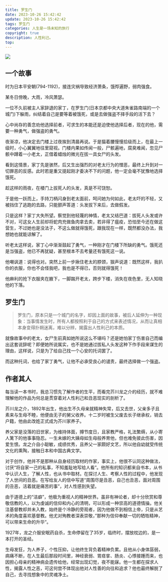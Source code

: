 ```yaml
---
title: 罗生门
date: 2023-10-26 15:42:42
update: 2023-10-26 15:42:42
tags: 罗生门
categories: 人生是一场未知的旅行
copyright: true
description: 人性利己。
top:
---
```


<img src="https://s2.loli.net/2023/10/26/C1qOvPiJBL47sD2.jpg" >

## 一个故事

时为日本平安朝(794-1192)，接连灾祸导致经济萧条，饿殍遍野，弱肉强食。

某冬日傍晚，大雨，冷风萧瑟。

一位不久前被主人家辞退的家丁，在罗生门(日本京都中央大道朱雀路南端的一个城门)下躲雨，纠结着自己是要等着被饿死，或是去做强盗不择手段的活下去？

心中尚存的善念劝他选择前者，可求生的本能还是迫使他选择后者，现在的他，需要一种勇气，做强盗的勇气。

夜渐凉，他决定去门楼上过夜挨到清晨再说。于是猫着腰慢慢拾级而上，在最上一级时，小心翼翼地往里窥视。门楼内果如传闻一般，尸骸遍地，腐臭难闻，忽见尸骸中蹲着一小老太，正借着蜡烛的微光在拔一具女尸的头发。

看到这情景，家丁先是骇然，后又生出强烈的对老太行为的憎恶，最终上升到对一切罪恶的反感。此时若是重又提起刚才委决不下的问题，他一定会毫不犹豫地选择饿死。

趁这样的雨夜，在楼门上拔死人的头发，真是不可饶恕。

于是他一跃而上，手持刀柄闪身到老太面前，呵问她为何如此，老太吓的不轻，又被挡住了逃跑的去路，只能颤声答道：头发拔下来后，去做假发。

只是这样？家丁大失所望。察觉到他轻蔑的神情，老太又结巴道：拔死人头发或许不对，可这女人生前却将蛇肉充做鱼肉拿去卖，若非得了瘟疫，恐怕至今还在做这营生，不过她也是没法子，不这么做就得饿死，跟我现在一样，既然都没办法，我想她也就能谅解了。

听老太这样说，家丁心中渐渐鼓起了勇气，一种刚才在门楼下所缺的勇气。饿死还是当强盗，他已不再犹疑，甚至根本不去考量还有饿死这一说。

他嘲讽道：说得也对。突然上前一步揪住老太的脖颈，狠声说道：既然这样，我扒你的衣服，你也不会怪我吧，我也是不得已，否则就得饿死！

他麻利的抢下衣服夹在腋下，一脚踹开老太，跨步下楼，消失在夜色里，无人知晓他的下落。

## 罗生门

> 罗生门，原本只是一个城门的名字，却因上面的故事，被后人延伸为一种现象：当事情发生时，所有人都按照利于自己的方式来表述情况，从而让真相本身变得扑朔迷离，难以分辨，揭露出人性利己的本质。

就像故事中的老太，女尸生前真如她所说这么不堪吗？还是她怕家丁伤害自己而编出这套说辞呢？即便她所说属实，也不是她通过拔私人头发这种下作手段来谋生的理由，这样说，只是为了给自己找一个心安的托词罢了。

而这种托词，也给了家丁勇气，让他不必承受良心的谴责，最终选择做一个强盗。

## 作者其人

每当读一本书时，我总习惯先了解作者的生平，而看完芥川龙之介的经历，就不难理解他的作品为何总是贯穿着对人性利己和丑恶现实的剖析了。

芥川龙之介，1892年出生，他出生不久母亲就精神失常，后又去世，父亲多子且素来与生母不睦，他便由无子的舅父收养。十二岁时被生父废去长子继承权，销去户籍，他由此改姓正式成为芥川家养子。

养父家是没落的旧世家，为维持体面，撙节度日，且家教严格，礼法繁缛，从小寄人篱下的他事事隐忍。一生未嫁的大姨母如生母般养育他，但也难免彼此伤害，因爱生恨。龙之介自小聪敏，成绩优秀，且养父一家颇好文艺，所以他自幼就受传统文化的熏陶，接触日本和中国古典文学。

对于创作，他并不是那种从自身经历取材的作家，事实上，他很不认同这种做法，讨厌“将自家一己的私事，不知羞耻地写给人看”。他所有的知识都来自书本，从书中认识人生，了解人性，也从书中取材。在探讨人生、考察人性的过程中，他发现了人世间的丑恶。在写给友人的信中写道“周围尽是丑恶，自己也丑恶，面对周围的丑恶，活着就是痛苦的事”，对人性感到失望。

由于道德上的“洁癖”，他极为重视人的精神世界。虽非有神论者，却十分欣赏和尊敬信教的人，以为虔诚的信仰和内心的清明，可以形成一种崇高的道德情操。他关注基督教却并未入教，始终是个冷静的旁观者，因为他做不到相信上帝，只是从艺术的角度喜欢基督教。他尤对殉教者深表崇敬，”那种为信仰奉献一切的牺牲精神，可以带来生命的升华“。

1927年，龙之介服安眠药自杀，生命停留在了35岁，临终时，摆放枕边的，是一本打开的圣经。

生母发狂，为人养子，个性压抑，让他终生背负着精神负累。且他从小身体孱弱，病痛不断，在人生最后那段时间里，神经衰弱、胃痉挛、肠炎、心悸接踵而来，也因担心母亲的精神病会遗传给他，经常出现幻觉，夜不能寐。他一生都在探求人性，揭露人性之恶，可这何尝不体现出他对人性善的向往和追求？他也最终解脱了自己，去寻找想象中的灵魂净土。